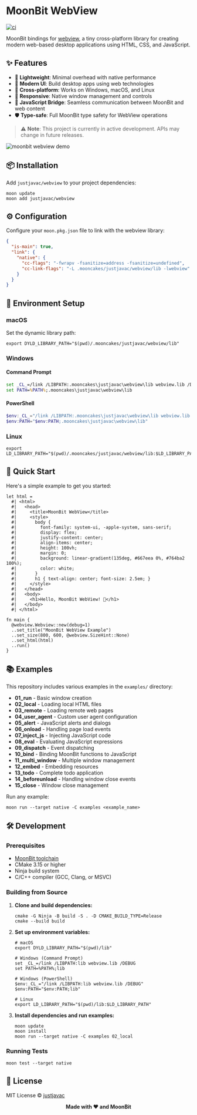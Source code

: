 # MoonBit WebView

[![ci](https://github.com/justjavac/moonbit-webview/actions/workflows/ci.yml/badge.svg)](https://github.com/justjavac/moonbit-webview/actions/workflows/ci.yml)

MoonBit bindings for [webview](https://github.com/webview/webview), a tiny
cross-platform library for creating modern web-based desktop applications using
HTML, CSS, and JavaScript.

## ✨ Features

- 🚀 **Lightweight**: Minimal overhead with native performance
- 🎨 **Modern UI**: Build desktop apps using web technologies
- 🔄 **Cross-platform**: Works on Windows, macOS, and Linux
- 📱 **Responsive**: Native window management and controls
- 🔌 **JavaScript Bridge**: Seamless communication between MoonBit and web
  content
- 🛡️ **Type-safe**: Full MoonBit type safety for WebView operations

> ⚠️ **Note**: This project is currently in active development. APIs may change
> in future releases.

![moonbit webview demo](https://dl.deno.js.cn/moonbit-webview.png)

## 📦 Installation

Add `justjavac/webview` to your project dependencies:

```shell
moon update
moon add justjavac/webview
```

## ⚙️ Configuration

Configure your `moon.pkg.json` file to link with the webview library:

```json
{
  "is-main": true,
  "link": {
    "native": {
      "cc-flags": "-fwrapv -fsanitize=address -fsanitize=undefined",
      "cc-link-flags": "-L .mooncakes/justjavac/webview/lib -lwebview"
    }
  }
}
```

## 🔧 Environment Setup

### macOS

Set the dynamic library path:

```shell
export DYLD_LIBRARY_PATH="$(pwd)/.mooncakes/justjavac/webview/lib"
```

### Windows

#### Command Prompt

```bat
set _CL_=/link /LIBPATH:.mooncakes\justjavac\webview\lib webview.lib /DEBUG
set PATH=%PATH%;.mooncakes\justjavac\webview\lib
```

#### PowerShell

```powershell
$env:_CL_="/link /LIBPATH:.mooncakes\justjavac\webview\lib webview.lib /DEBUG"
$env:PATH="$env:PATH;.mooncakes\justjavac\webview\lib"
```

### Linux

```shell
export LD_LIBRARY_PATH="$(pwd)/.mooncakes/justjavac/webview/lib:$LD_LIBRARY_PATH"
```

## 🚀 Quick Start

Here's a simple example to get you started:

```moonbit
let html =
  #| <html>
  #|   <head>
  #|     <title>MoonBit WebView</title>
  #|     <style>
  #|       body { 
  #|         font-family: system-ui, -apple-system, sans-serif;
  #|         display: flex;
  #|         justify-content: center;
  #|         align-items: center;
  #|         height: 100vh;
  #|         margin: 0;
  #|         background: linear-gradient(135deg, #667eea 0%, #764ba2 100%);
  #|         color: white;
  #|       }
  #|       h1 { text-align: center; font-size: 2.5em; }
  #|     </style>
  #|   </head>
  #|   <body>
  #|     <h1>Hello, MoonBit WebView! 🌙</h1>
  #|   </body>
  #| </html>

fn main {
  @webview.Webview::new(debug=1)
  ..set_title("MoonBit WebView Example")
  ..set_size(800, 600, @webview.SizeHint::None)
  ..set_html(html)
  ..run()
}
```

## 📚 Examples

This repository includes various examples in the `examples/` directory:

- **01_run** - Basic window creation
- **02_local** - Loading local HTML files
- **03_remote** - Loading remote web pages
- **04_user_agent** - Custom user agent configuration
- **05_alert** - JavaScript alerts and dialogs
- **06_onload** - Handling page load events
- **07_inject_js** - Injecting JavaScript code
- **08_eval** - Evaluating JavaScript expressions
- **09_dispatch** - Event dispatching
- **10_bind** - Binding MoonBit functions to JavaScript
- **11_multi_window** - Multiple window management
- **12_embed** - Embedding resources
- **13_todo** - Complete todo application
- **14_beforeunload** - Handling window close events
- **15_close** - Window close management

Run any example:

```shell
moon run --target native -C examples <example_name>
```

## 🛠️ Development

### Prerequisites

- [MoonBit toolchain](https://www.moonbitlang.com/)
- CMake 3.15 or higher
- Ninja build system
- C/C++ compiler (GCC, Clang, or MSVC)

### Building from Source

1. **Clone and build dependencies:**
   ```shell
   cmake -G Ninja -B build -S . -D CMAKE_BUILD_TYPE=Release
   cmake --build build
   ```

2. **Set up environment variables:**
   ```shell
   # macOS
   export DYLD_LIBRARY_PATH="$(pwd)/lib"

   # Windows (Command Prompt)
   set _CL_=/link /LIBPATH:lib webview.lib /DEBUG
   set PATH=%PATH%;lib

   # Windows (PowerShell)
   $env:_CL_="/link /LIBPATH:lib webview.lib /DEBUG"
   $env:PATH="$env:PATH;lib"

   # Linux
   export LD_LIBRARY_PATH="$(pwd)/lib:$LD_LIBRARY_PATH"
   ```

3. **Install dependencies and run examples:**
   ```shell
   moon update
   moon install
   moon run --target native -C examples 02_local
   ```

### Running Tests

```shell
moon test --target native
```

## 📄 License

MIT License © [justjavac](https://github.com/justjavac)

<div align="center">
  <strong>Made with ❤️ and MoonBit</strong>
</div>
